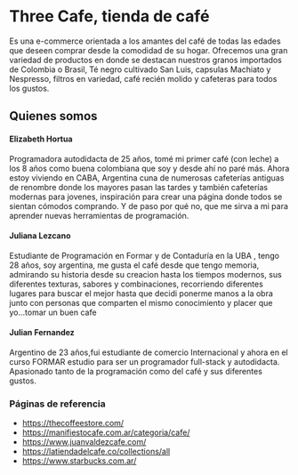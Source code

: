# Three Cafe, tienda de café 



Es una e-commerce orientada a los amantes del café de todas las edades que deseen comprar desde la comodidad de su hogar.
Ofrecemos una gran variedad de productos en donde se destacan nuestros granos importados de Colombia o Brasil, Té negro cultivado San Luis, capsulas Machiato y Nespresso, filtros en variedad, café recién molido y cafeteras para todos los gustos.

## Quienes somos
#### Elizabeth Hortua 
Programadora autodidacta de 25 años, tomé mi primer café (con leche) a los 8 años como buena colombiana que soy y desde ahí no paré más. 
Ahora estoy viviendo en CABA, Argentina cuna de numerosas cafeterías antiguas de renombre donde los mayores pasan las tardes y también cafeterías modernas para jovenes, inspiración para crear una página donde todos se sientan cómodos comprando. Y de paso por qué no, que me sirva a mi para aprender nuevas herramientas de programación.

#### Juliana Lezcano
Estudiante de Programación en Formar y de Contaduría en la UBA , tengo 28 años,  soy argentina, me gusta el café desde que tengo memoria, admirando su historia desde su creacion hasta los tiempos modernos, sus diferentes texturas, sabores y combinaciones, recorriendo diferentes lugares para buscar el mejor hasta que decidi ponerme manos a la obra junto con personas que comparten el mismo conocimiento y placer que yo...tomar un buen cafe

#### Julian Fernandez
 Argentino de 23 años,fui estudiante de comercio Internacional y ahora en el curso FORMAR estudio para ser un programador full-stack y autodidacta. Apasionado tanto de la programación como del café y sus diferentes gustos. 


### Páginas de referencia
* https://thecoffeestore.com/
* https://manifiestocafe.com.ar/categoria/cafe/
* https://www.juanvaldezcafe.com/
* https://latiendadelcafe.co/collections/all
* https://www.starbucks.com.ar/

